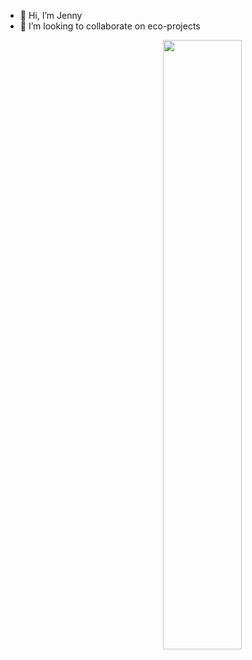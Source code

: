- 👋 Hi, I’m Jenny
- 💞️ I’m looking to collaborate on eco-projects

<img align="right" width="50%" src="https://github-readme-stats.vercel.app/api/wakatime?username=jenny-nyx&theme=tokyonight&hide_border=true&custom_title=Cool%20Stats" />
